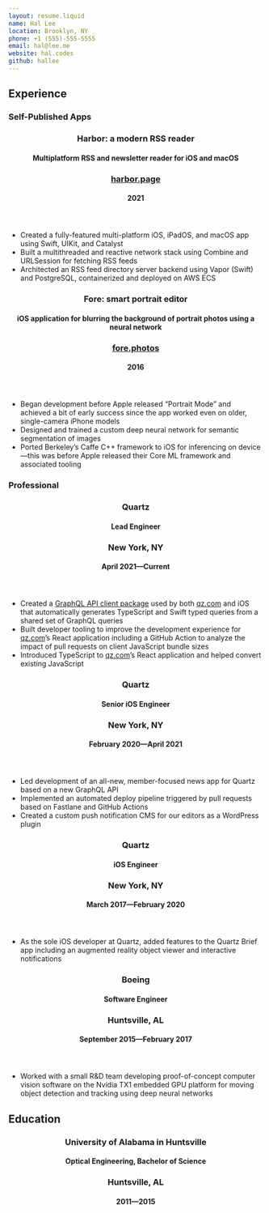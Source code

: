 ```yaml
---
layout: resume.liquid
name: Hal Lee
location: Brooklyn, NY
phone: +1 (555)-555-5555
email: hal@lee.me
website: hal.codes
github: hallee
---
```


## Experience

<section>

### Self-Published Apps

<header>

### Harbor: a modern RSS reader

#### Multiplatform RSS and newsletter reader for iOS and macOS

### [harbor.page](https://harbor.page)

#### 2021

</header>

* Created a fully-featured multi-platform iOS, iPadOS, and macOS app using Swift, UIKit, and Catalyst
* Built a multithreaded and reactive network stack using Combine and URLSession for fetching RSS feeds
* Architected an RSS feed directory server backend using Vapor (Swift) and PostgreSQL, containerized and deployed on AWS ECS


<header>

### Fore: smart portrait editor

#### iOS application for blurring the background of portrait photos using a neural network

### [fore.photos](https://fore.photos)

#### 2016

</header>

* Began development before Apple released “Portrait Mode” and achieved a bit of early success since the app worked even on older, single-camera iPhone models
* Designed and trained a custom deep neural network for semantic segmentation of images
* Ported Berkeley’s Caffe C++ framework to iOS for inferencing on device—this was before Apple released their Core ML framework and associated tooling

</section>


<section>

### Professional

<header>

### Quartz

#### Lead Engineer

### New York, NY

#### April 2021—Current

</header>

* Created a [GraphQL API client package](https://github.com/Quartz/content) used by both [qz.com](https://qz.com) and iOS that automatically generates TypeScript and Swift typed queries from a shared set of GraphQL queries
* Built developer tooling to improve the development experience for [qz.com](https://qz.com)’s React application including a GitHub Action to analyze the impact of pull requests on client JavaScript bundle sizes
* Introduced TypeScript to [qz.com](https://qz.com)’s React application and helped convert existing JavaScript


<header>

### Quartz

#### Senior iOS Engineer

### New York, NY

#### February 2020—April 2021

</header>

* Led development of an all-new, member-focused news app for Quartz based on a new GraphQL API
* Implemented an automated deploy pipeline triggered by pull requests based on Fastlane and GitHub Actions
* Created a custom push notification CMS for our editors as a WordPress plugin


<header>

### Quartz

#### iOS Engineer

### New York, NY

#### March 2017—February 2020

</header>

* As the sole iOS developer at Quartz, added features to the Quartz Brief app including an augmented reality object viewer and interactive notifications


<header>

### Boeing

#### Software Engineer

### Huntsville, AL

#### September 2015—February 2017

</header>

* Worked with a small R&D team developing proof-of-concept computer vision software on the Nvidia TX1 embedded GPU platform for moving object detection and tracking using deep neural networks

</section>

## Education

<header>

### University of Alabama in Huntsville

#### Optical Engineering, Bachelor of Science

### Huntsville, AL

#### 2011—2015

</header>